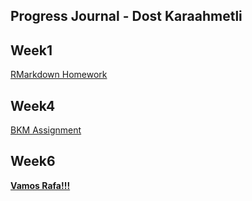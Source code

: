 

Progress Journal - Dost Karaahmetli
-------------------------------------


Week1
--------

[RMarkdown Homework](https://pjournal.github.io/mef03-karaahmetlid/RMarkdown-Homework---W1.html)


Week4
--------

[BKM Assignment](https://pjournal.github.io/mef03-karaahmetlid/BKM-Assignmment.html)

Week6
--------

[**Vamos Rafa!!!**](https://pjournal.github.io/mef03-karaahmetlid/ATP2017.html)
